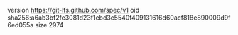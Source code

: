 version https://git-lfs.github.com/spec/v1
oid sha256:a6ab3bf2fe3081d23f1ebd3c5540f409131616d60acf818e890009d9f6ed055a
size 2974
